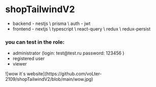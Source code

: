 # shopTailwindV2

<ul>
<li>backend - nestjs \ prisma \ auth - jwt</li>
<li>frontend - nextjs \ typescript \ react-query \ redux \ redux-persist</li>
</ul>

<h3>you can test in the role:</h3>
<ul>
<li>administrator (login: test@test.ru password: 123456 ) </li>
<li>registered user</li>
<li>viewer</li>
</ul>
![wow it`s website](https://github.com/voLter-2109/shopTailwindV2/blob/main/wow.jpg)
